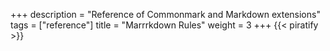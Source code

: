 +++
description = "Reference of Commonmark and Markdown extensions"
tags = ["reference"]
title = "Marrrkdown Rules"
weight = 3
+++
{{< piratify >}}